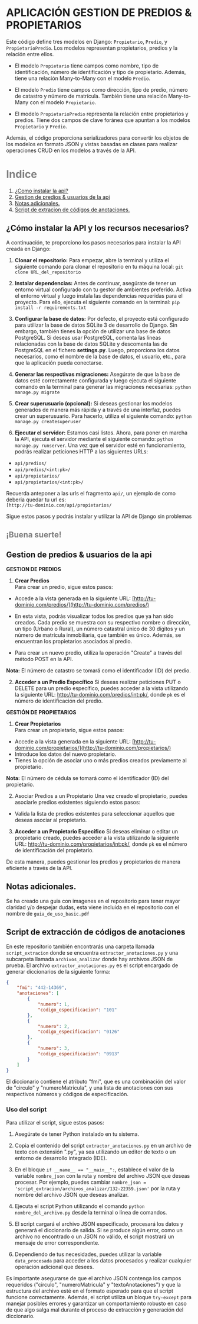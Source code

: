 <!-- <style>
  h2 {
    color: #5DADE2;
  }

  h1{
    color:#00C000 
  }
</style> -->


# APLICACIÓN GESTION DE PREDIOS & PROPIETARIOS

Este código define tres modelos en Django: `Propietario`, `Predio`, y `PropietarioPredio`. Los modelos representan propietarios, predios y la relación entre ellos.

- El modelo `Propietario` tiene campos como nombre, tipo de identificación, número de identificación y tipo de propietario. Además, tiene una relación Many-to-Many con el modelo `Predio`.

- El modelo `Predio` tiene campos como dirección, tipo de predio, número de catastro y número de matrícula. También tiene una relación Many-to-Many con el modelo `Propietario`.

- El modelo `PropietarioPredio` representa la relación entre propietarios y predios. Tiene dos campos de clave foránea que apuntan a los modelos `Propietario` y `Predio`.

Además, el código proporciona serializadores para convertir los objetos de los modelos en formato JSON y vistas basadas en clases para realizar operaciones CRUD en los modelos a través de la API.

<h1 style="color:gray">Indice</h1> 

1. [¿Como instalar la api?](#sesión-1)
2. [Gestion de predios & usuarios de la api](#sesión-2)
3. [Notas adicionales.](#sesión-3)
4. [Script de extracion de códigos de anotaciones.](#sesión-4)

## ¿Cómo instalar la API y los recursos necesarios?

A continuación, te proporciono los pasos necesarios para instalar la API creada en Django:

1. **Clonar el repositorio:** Para empezar, abre la terminal y utiliza el siguiente comando para clonar el repositorio en tu máquina local: `git clone URL_del_repositorio`

2. **Instalar dependencias:** Antes de continuar, asegúrate de tener un entorno virtual configurado con tu gestor de ambientes preferido. Activa el entorno virtual y luego instala las dependencias requeridas para el proyecto. Para ello, ejecuta el siguiente comando en la terminal: `pip install -r requirements.txt`

3. **Configurar la base de datos:** Por defecto, el proyecto está configurado para utilizar la base de datos SQLite 3 de desarrollo de Django. Sin embargo, también tienes la opción de utilizar una base de datos PostgreSQL. Si deseas usar PostgreSQL, comenta las líneas relacionadas con la base de datos SQLite y descomenta las de PostgreSQL en el fichero **settings.py**. Luego, proporciona los datos necesarios, como el nombre de la base de datos, el usuario, etc., para que la aplicación pueda conectarse.

4. **Generar las respectivas migraciones:** Asegúrate de que la base de datos esté correctamente configurada y luego ejecuta el siguiente comando en la terminal para generar las migraciones necesarias: `python manage.py migrate`

5. **Crear superusuario (opcional):** Si deseas gestionar los modelos generados de manera más rápida y a través de una interfaz, puedes crear un superusuario. Para hacerlo, utiliza el siguiente comando: `python manage.py createsuperuser`

6. **Ejecutar el servidor:** Estamos casi listos. Ahora, para poner en marcha la API, ejecuta el servidor mediante el siguiente comando: `python manage.py runserver`. Una vez que el servidor esté en funcionamiento, podrás realizar peticiones HTTP a las siguientes URLs:

- `api/predios/`
- `api/predios/<int:pk>/`
- `api/propietarios/`
- `api/propietarios/<int:pk>/`

Recuerda anteponer a las urls el fragmento `api/`, un ejemplo de como deberia quedar tu url es:<br/>
`[http://tu-dominio.com/api/propietarios/`

Sigue estos pasos y podrás instalar y utilizar la API de Django sin problemas
<h2 style="color:gray">¡Buena suerte!</h2>

## Gestion de predios & usuarios de la api
**GESTION DE PREDIOS**

1. **Crear Predios**<br/>
Para crear un predio, sigue estos pasos:

- Accede a la vista generada en la siguiente URL: [http://tu-dominio.com/predios/](http://tu-dominio.com/predios/)

- En esta vista, podrás visualizar todos los predios que ya han sido creados. Cada predio se muestra con su respectivo nombre o dirección, un tipo (Urbano o Rural), un número catastral único de 30 dígitos y un número de matrícula inmobiliaria, que también es único. Además, se encuentran los propietarios asociados al predio.

- Para crear un nuevo predio, utiliza la operación "Create" a través del método POST en la API.

**Nota:** El número de catastro se tomará como el identificador (ID) del predio.

2. **Acceder a un Predio Específico**
Si deseas realizar peticiones PUT o DELETE para un predio específico, puedes acceder a la vista utilizando la siguiente URL: [http://tu-dominio.com/predios/<int:pk>/](http://tu-dominio.com/predios/<int:pk>/), donde `pk` es el número de identificación del predio.

**GESTIÓN DE PROPIETARIOS**

1. **Crear Propietarios**<br/>
Para crear un propietario, sigue estos pasos:

- Accede a la vista generada en la siguiente URL: [http://tu-dominio.com/propietarios/](http://tu-dominio.com/propietarios/)
- Introduce los datos del nuevo propietario.
- Tienes la opción de asociar uno o más predios creados previamente al propietario.

**Nota:** El número de cédula se tomará como el identificador (ID) del propietario.

2. Asociar Predios a un Propietario
Una vez creado el propietario, puedes asociarle predios existentes siguiendo estos pasos:

- Valida la lista de predios existentes para seleccionar aquellos que deseas asociar al propietario.

3. **Acceder a un Propietario Específico**
Si deseas eliminar o editar un propietario creado, puedes acceder a la vista utilizando la siguiente URL: [http://tu-dominio.com/propietarios/<int:pk>/](http://tu-dominio.com/propietarios/<int:pk>/), donde `pk` es el número de identificación del propietario.

De esta manera, puedes gestionar los predios y propietarios de manera eficiente a través de la API.

## Notas adicionales.
Se ha creado una guia con imagenes en el repositorio para tener mayor claridad y/o despejar dudas, esta viene incluida en el repositorio con el nombre de `guia_de_uso_basic.pdf`

## Script de extracción de códigos de anotaciones

En este repositorio también encontrarás una carpeta llamada `script_extracion` donde se encuentra `extractor_anotaciones.py` y una subcarpeta llamada `archivos_analizar` donde hay archivos JSON de prueba. El archivo `extractor_anotaciones.py` es el script encargado de generar diccionarios de la siguiente forma:

```json
{
    "fmi": "442-14369",
    "anotaciones": [
        {
            "numero": 1,
            "codigo_especificacion": "101"
        },
        {
            "numero": 2,
            "codigo_especificacion": "0126"
        },
        {
            "numero": 3,
            "codigo_especificacion": "0913"
        }
    ]
}
```
El diccionario contiene el atributo "fmi", que es una combinación del valor de "circulo" y "numeroMatricula", y una lista de anotaciones con sus respectivos números y códigos de especificación.

### Uso del script

Para utilizar el script, sigue estos pasos:

1. Asegúrate de tener Python instalado en tu sistema.

2. Copia el contenido del script `extractor_anotaciones.py` en un archivo de texto con extensión ".py", ya sea utilizando un editor de texto o un entorno de desarrollo integrado (IDE).

3. En el bloque `if __name__ == "__main__":`, establece el valor de la variable `nombre_json` con la ruta y nombre del archivo JSON que deseas procesar. Por ejemplo, puedes cambiar `nombre_json = 'script_extracion/archivos_analizar/132-22359.json'` por la ruta y nombre del archivo JSON que deseas analizar.

4. Ejecuta el script Python utilizando el comando `python nombre_del_archivo.py` desde la terminal o línea de comandos.

5. El script cargará el archivo JSON especificado, procesará los datos y generará el diccionario de salida. Si se produce algún error, como un archivo no encontrado o un JSON no válido, el script mostrará un mensaje de error correspondiente.

6. Dependiendo de tus necesidades, puedes utilizar la variable `data_procesada` para acceder a los datos procesados y realizar cualquier operación adicional que desees.

Es importante asegurarse de que el archivo JSON contenga los campos requeridos ("circulo", "numeroMatricula" y "textoAnotaciones") y que la estructura del archivo esté en el formato esperado para que el script funcione correctamente. Además, el script utiliza un bloque `try-except` para manejar posibles errores y garantizar un comportamiento robusto en caso de que algo salga mal durante el proceso de extracción y generación del diccionario.

